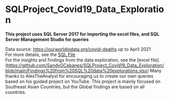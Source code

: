 # SQLProject_Covid19_Data_Exploration
**This project uses SQL Server 2017 for importing the excel files, and SQL Server Management Studio for queries**

Data source: https://ourworldindata.org/covid-deaths up to April 2021<br>
For more details, see the [SQL File](https://github.com/SandyGCabanes/SQLProject_Covid19_Data_Exploration/blob/main/SQL_Project_SEA_Data%20Exploration.sql)
<br>
For the insights and findings from the data exploration, see the [excel file]. <br>(https://github.com/SandyGCabanes/SQLProject_Covid19_Data_Exploration/blob/main/Findings%20from%20SQL%20data%20explorations.xlsx)
Many thanks to AlexTheAnalyst for encouraging us to create our own queries based on his guided project on YouTube.
This project is mainly focused on Southeast Asian Countries, but the Global findings are based on all countries. 
